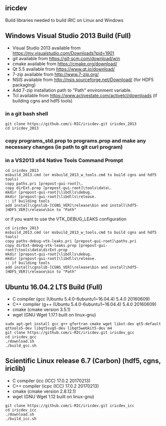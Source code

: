 ## iricdev

Build libraries needed to build iRIC on Linux and Windows

## Windows Visual Studio 2013 Build (Full)
* Visual Studio 2013 available from https://my.visualstudio.com/Downloads?pid=1901
* git available from https://git-scm.com/download/win
* cmake available from https://cmake.org/download/
* Qt 5.5 available from https://www.qt.io/download/
* 7-zip available from http://www.7-zip.org/
* NSIS available from http://nsis.sourceforge.net/Download/ (for HDF5 packaging)
* Add 7-zip installation path to "Path" environment variable.
* Tcl available from https://www.activestate.com/activetcl/downloads (if building cgns and hdf5 tools)

### in a git bash shell
```
git clone https://github.com/i-RIC/iricdev.git iricdev_2013
cd iricdev_2013
```

### copy programs_std.prop to programs.prop and make any necessary changes (ie path to git curl program)

### in a VS2013 x64 Native Tools Command Prompt
```
cd iricdev_2013
msbuild_2013.cmd (or msbuild_2013_w_tools.cmd to build cgns and hdf5 tools)
copy paths.pri [prepost-gui-root]\.
copy dirExt.prop [prepost-gui-root]\tools\data\.
mkdir [prepost-gui-root]\libdlls\debug.
mkdir [prepost-gui-root]\libdlls\release.
:: if building tools
add install\cgnslib-[CGNS_VER]\release\bin and install\hdf5-[HDF5_VER]\release\bin to "Path"
```

or if you want to use the VTK_DEBUG_LEAKS configuration

```
cd iricdev_2013
msbuild_2013.cmd (or msbuild_2013_w_tools.cmd to build cgns and hdf5 tools)
copy paths-debug-vtk-leaks.pri [prepost-gui-root]\paths.pri
copy dirExt-debug-vtk-leaks.prop [prepost-gui-root]\tools\data\dirExt.prop
mkdir [prepost-gui-root]\libdlls\debug.
mkdir [prepost-gui-root]\libdlls\release.
:: if building tools
add install\cgnslib-[CGNS_VER]\release\bin and install\hdf5-[HDF5_VER]\release\bin to "Path"
```

## Ubuntu 16.04.2 LTS Build (Full)

* C compiler (gcc (Ubuntu 5.4.0-6ubuntu1~16.04.4) 5.4.0 20160609)
* C++ compiler (g++ (Ubuntu 5.4.0-6ubuntu1~16.04.4) 5.4.0 20160609)
* cmake (cmake version 3.5.1)
* wget (GNU Wget 1.17.1 built on linux-gnu)

```
sudo apt-get install gcc g++ gfortran cmake wget libxt-dev qt5-default qttools5-dev libqt5svg5-dev libqt5webkit5-dev m4
git clone https://github.com/i-RIC/iricdev.git iricdev_gcc
cd iricdev_gcc
./download.sh
./build_gcc.sh
```

## Scientific Linux release 6.7 (Carbon) (hdf5, cgns, iriclib)
* C compiler (icc (ICC) 17.0.2 20170213)
* C++ compiler (icpc (ICC) 17.0.2 20170213)
* cmake (cmake version 2.8.12.1)
* wget (GNU Wget 1.12 built on linux-gnu)

```
git clone https://github.com/i-RIC/iricdev.git iricdev_icc
cd iricdev_icc
./download.sh
./build_icc.sh
```
